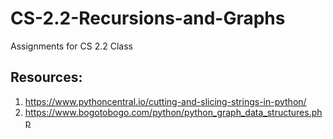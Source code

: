 # CS-2.2-Recursions-and-Graphs
Assignments for CS 2.2 Class

## Resources:
1. https://www.pythoncentral.io/cutting-and-slicing-strings-in-python/
2. https://www.bogotobogo.com/python/python_graph_data_structures.php
